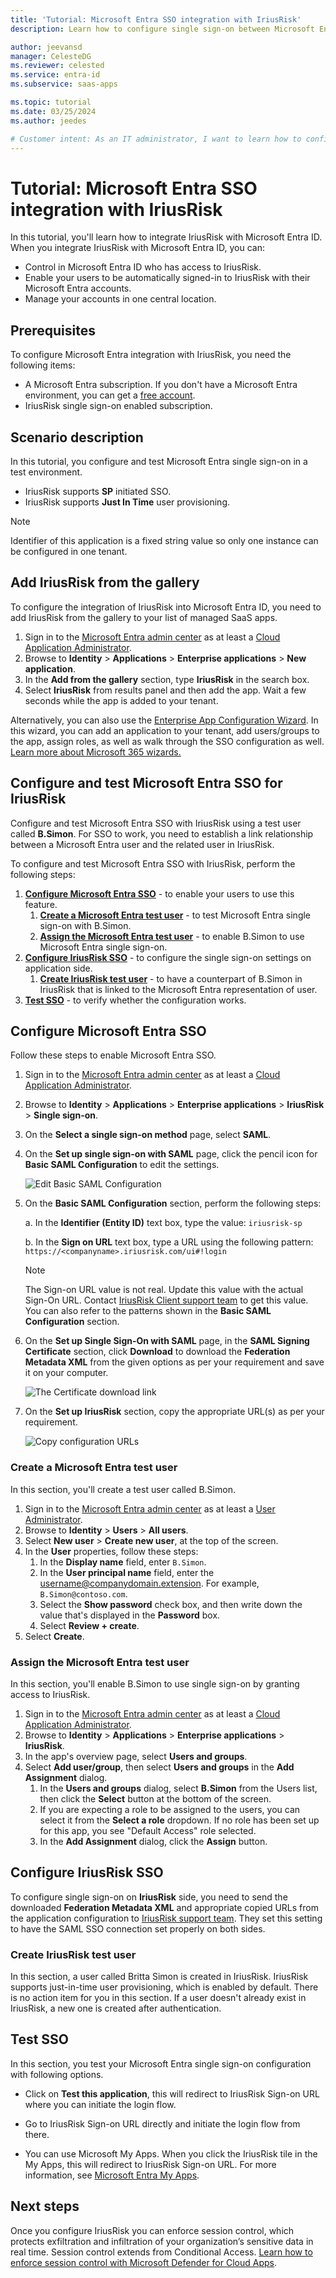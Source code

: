 ```yaml
---
title: 'Tutorial: Microsoft Entra SSO integration with IriusRisk'
description: Learn how to configure single sign-on between Microsoft Entra ID and IriusRisk.

author: jeevansd
manager: CelesteDG
ms.reviewer: celested
ms.service: entra-id
ms.subservice: saas-apps

ms.topic: tutorial
ms.date: 03/25/2024
ms.author: jeedes

# Customer intent: As an IT administrator, I want to learn how to configure single sign-on between Microsoft Entra ID and IriusRisk so that I can control who has access to IriusRisk, enable automatic sign-in with Microsoft Entra accounts, and manage my accounts in one central location.
---
```

# Tutorial: Microsoft Entra SSO integration with IriusRisk

In this tutorial, you'll learn how to integrate IriusRisk with Microsoft Entra ID. When you integrate IriusRisk with Microsoft Entra ID, you can:

* Control in Microsoft Entra ID who has access to IriusRisk.
* Enable your users to be automatically signed-in to IriusRisk with their Microsoft Entra accounts.
* Manage your accounts in one central location.

## Prerequisites

To configure Microsoft Entra integration with IriusRisk, you need the following items:

* A Microsoft Entra subscription. If you don't have a Microsoft Entra environment, you can get a [free account](https://azure.microsoft.com/free/).
* IriusRisk single sign-on enabled subscription.

## Scenario description

In this tutorial, you configure and test Microsoft Entra single sign-on in a test environment.

* IriusRisk supports **SP** initiated SSO.
* IriusRisk supports **Just In Time** user provisioning.

> [!NOTE]
> Identifier of this application is a fixed string value so only one instance can be configured in one tenant.

## Add IriusRisk from the gallery

To configure the integration of IriusRisk into Microsoft Entra ID, you need to add IriusRisk from the gallery to your list of managed SaaS apps.

1. Sign in to the [Microsoft Entra admin center](https://entra.microsoft.com) as at least a [Cloud Application Administrator](~/identity/role-based-access-control/permissions-reference.md#cloud-application-administrator).
1. Browse to **Identity** > **Applications** > **Enterprise applications** > **New application**.
1. In the **Add from the gallery** section, type **IriusRisk** in the search box.
1. Select **IriusRisk** from results panel and then add the app. Wait a few seconds while the app is added to your tenant.

 Alternatively, you can also use the [Enterprise App Configuration Wizard](https://portal.office.com/AdminPortal/home?Q=Docs#/azureadappintegration). In this wizard, you can add an application to your tenant, add users/groups to the app, assign roles, as well as walk through the SSO configuration as well. [Learn more about Microsoft 365 wizards.](/microsoft-365/admin/misc/azure-ad-setup-guides)

<a name='configure-and-test-azure-ad-sso-for-iriusrisk'></a>

## Configure and test Microsoft Entra SSO for IriusRisk

Configure and test Microsoft Entra SSO with IriusRisk using a test user called **B.Simon**. For SSO to work, you need to establish a link relationship between a Microsoft Entra user and the related user in IriusRisk.

To configure and test Microsoft Entra SSO with IriusRisk, perform the following steps:

1. **[Configure Microsoft Entra SSO](#configure-azure-ad-sso)** - to enable your users to use this feature.
    1. **[Create a Microsoft Entra test user](#create-an-azure-ad-test-user)** - to test Microsoft Entra single sign-on with B.Simon.
    1. **[Assign the Microsoft Entra test user](#assign-the-azure-ad-test-user)** - to enable B.Simon to use Microsoft Entra single sign-on.
1. **[Configure IriusRisk SSO](#configure-iriusrisk-sso)** - to configure the single sign-on settings on application side.
    1. **[Create IriusRisk test user](#create-iriusrisk-test-user)** - to have a counterpart of B.Simon in IriusRisk that is linked to the Microsoft Entra representation of user.
1. **[Test SSO](#test-sso)** - to verify whether the configuration works.

<a name='configure-azure-ad-sso'></a>

## Configure Microsoft Entra SSO

Follow these steps to enable Microsoft Entra SSO.

1. Sign in to the [Microsoft Entra admin center](https://entra.microsoft.com) as at least a [Cloud Application Administrator](~/identity/role-based-access-control/permissions-reference.md#cloud-application-administrator).
1. Browse to **Identity** > **Applications** > **Enterprise applications** > **IriusRisk** > **Single sign-on**.
1. On the **Select a single sign-on method** page, select **SAML**.
1. On the **Set up single sign-on with SAML** page, click the pencil icon for **Basic SAML Configuration** to edit the settings.

   ![Edit Basic SAML Configuration](common/edit-urls.png)

1. On the **Basic SAML Configuration** section, perform the following steps:

    a. In the **Identifier (Entity ID)** text box, type the value:
    `iriusrisk-sp`

    b. In the **Sign on URL** text box, type a URL using the following pattern:
    `https://<companyname>.iriusrisk.com/ui#!login`

	> [!NOTE]
	> The Sign-on URL value is not real. Update this value with the actual Sign-On URL. Contact [IriusRisk Client support team](mailto:info@continuumsecurity.net) to get this value. You can also refer to the patterns shown in the **Basic SAML Configuration** section.

1. On the **Set up Single Sign-On with SAML** page, in the **SAML Signing Certificate** section, click **Download** to download the **Federation Metadata XML** from the given options as per your requirement and save it on your computer.

	![The Certificate download link](common/metadataxml.png)

6. On the **Set up IriusRisk** section, copy the appropriate URL(s) as per your requirement.

	![Copy configuration URLs](common/copy-configuration-urls.png)

<a name='create-an-azure-ad-test-user'></a>

### Create a Microsoft Entra test user

In this section, you'll create a test user called B.Simon.

1. Sign in to the [Microsoft Entra admin center](https://entra.microsoft.com) as at least a [User Administrator](~/identity/role-based-access-control/permissions-reference.md#user-administrator).
1. Browse to **Identity** > **Users** > **All users**.
1. Select **New user** > **Create new user**, at the top of the screen.
1. In the **User** properties, follow these steps:
   1. In the **Display name** field, enter `B.Simon`.  
   1. In the **User principal name** field, enter the username@companydomain.extension. For example, `B.Simon@contoso.com`.
   1. Select the **Show password** check box, and then write down the value that's displayed in the **Password** box.
   1. Select **Review + create**.
1. Select **Create**.

<a name='assign-the-azure-ad-test-user'></a>

### Assign the Microsoft Entra test user

In this section, you'll enable B.Simon to use single sign-on by granting access to IriusRisk.

1. Sign in to the [Microsoft Entra admin center](https://entra.microsoft.com) as at least a [Cloud Application Administrator](~/identity/role-based-access-control/permissions-reference.md#cloud-application-administrator).
1. Browse to **Identity** > **Applications** > **Enterprise applications** > **IriusRisk**.
1. In the app's overview page, select **Users and groups**.
1. Select **Add user/group**, then select **Users and groups** in the **Add Assignment** dialog.
   1. In the **Users and groups** dialog, select **B.Simon** from the Users list, then click the **Select** button at the bottom of the screen.
   1. If you are expecting a role to be assigned to the users, you can select it from the **Select a role** dropdown. If no role has been set up for this app, you see "Default Access" role selected.
   1. In the **Add Assignment** dialog, click the **Assign** button.

## Configure IriusRisk SSO

To configure single sign-on on **IriusRisk** side, you need to send the downloaded **Federation Metadata XML** and appropriate copied URLs from the application configuration to [IriusRisk support team](mailto:info@continuumsecurity.net). They set this setting to have the SAML SSO connection set properly on both sides.

### Create IriusRisk test user

In this section, a user called Britta Simon is created in IriusRisk. IriusRisk supports just-in-time user provisioning, which is enabled by default. There is no action item for you in this section. If a user doesn't already exist in IriusRisk, a new one is created after authentication.

## Test SSO

In this section, you test your Microsoft Entra single sign-on configuration with following options. 

* Click on **Test this application**, this will redirect to IriusRisk Sign-on URL where you can initiate the login flow. 

* Go to IriusRisk Sign-on URL directly and initiate the login flow from there.

* You can use Microsoft My Apps. When you click the IriusRisk tile in the My Apps, this will redirect to IriusRisk Sign-on URL. For more information, see [Microsoft Entra My Apps](/azure/active-directory/manage-apps/end-user-experiences#azure-ad-my-apps).

## Next steps

Once you configure IriusRisk you can enforce session control, which protects exfiltration and infiltration of your organization’s sensitive data in real time. Session control extends from Conditional Access. [Learn how to enforce session control with Microsoft Defender for Cloud Apps](/cloud-app-security/proxy-deployment-aad).
